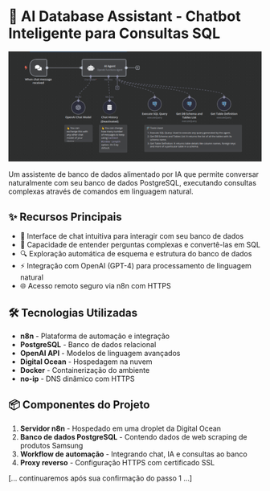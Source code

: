 # 🚀 AI Database Assistant - Chatbot Inteligente para Consultas SQL

![Workflow n8n](docs/images/workflow-screenshot.png)

Um assistente de banco de dados alimentado por IA que permite conversar naturalmente com seu banco de dados PostgreSQL, executando consultas complexas através de comandos em linguagem natural.

## ✨ Recursos Principais

- 💬 Interface de chat intuitiva para interagir com seu banco de dados
- 🧠 Capacidade de entender perguntas complexas e convertê-las em SQL
- 🔍 Exploração automática de esquema e estrutura do banco de dados
- ⚡ Integração com OpenAI (GPT-4) para processamento de linguagem natural
- 🌐 Acesso remoto seguro via n8n com HTTPS

## 🛠️ Tecnologias Utilizadas

- **n8n** - Plataforma de automação e integração
- **PostgreSQL** - Banco de dados relacional
- **OpenAI API** - Modelos de linguagem avançados
- **Digital Ocean** - Hospedagem na nuvem
- **Docker** - Containerização do ambiente
- **no-ip** - DNS dinâmico com HTTPS

## 📦 Componentes do Projeto

1. **Servidor n8n** - Hospedado em uma droplet da Digital Ocean
2. **Banco de dados PostgreSQL** - Contendo dados de web scraping de produtos Samsung
3. **Workflow de automação** - Integrando chat, IA e consultas ao banco
4. **Proxy reverso** - Configuração HTTPS com certificado SSL

[... continuaremos após sua confirmação do passo 1 ...]
